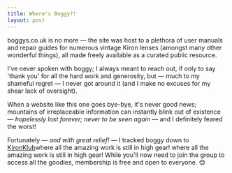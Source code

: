 ```yaml
---
title: Where's Boggy?!
layout: post
---
```


boggys.co.uk is no more — the site was host to a plethora of user manuals and repair guides for numerous vintage Kiron lenses (amongst many other wonderful things), all made freely available as a curated public resource. 

I've never spoken with boggy; I always meant to reach out, if only to say 'thank you' for all the hard work and generosity, but — much to my shameful regret — I never got around it (and I make no excuses for my shear lack of oversight).

When a website like this one goes bye-bye, it's never good news; mountains of irreplaceable information can instantly blink out of existence — _hopelessly lost forever; never to be seen again_ — and I definitely feared the worst!

Fortunately — _and with great relief!_ — I tracked boggy down to [KironKlub](https://groups.io/g/KironKlub)where all the amazing work is still in high gear! where all the amazing work is still in high gear! While you'll now need to join the group to access all the goodies, membership is free and open to everyone. 😊

